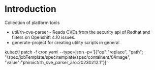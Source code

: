 # Introduction 
Collection of platform tools 
- util/rh-cve-parser - Reads CVEs from the security api of Redhat and filters on Openshift 4.10 issues.
- generate-project for creating utility scripts in general

kubectl patch -f cron.yaml --type=json -p='[{"op":"replace", "path": "/spec/jobTemplate/spec/template/spec/containers/0/image", "value":"phiroict/rh_cve_parser_aro:20230212.1"}]' 